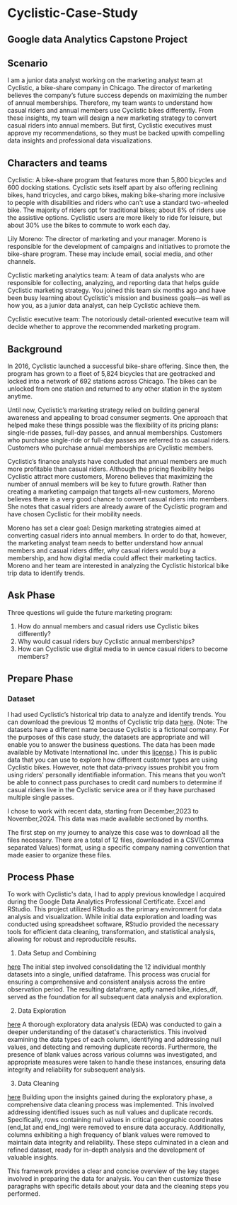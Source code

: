# Cyclistic-Case-Study
## Google data Analytics Capstone Project

## Scenario
I am a junior data analyst working on the marketing analyst team at Cyclistic, a bike-share company in Chicago. The director of marketing believes the company’s future success depends on maximizing the number of annual memberships. Therefore, my team wants to understand how casual riders and annual members use Cyclistic bikes differently. From these insights, my team will design a new marketing strategy to convert casual riders into annual members. But first, Cyclistic executives must approve my recommendations, so they must be backed upwith compelling data insights and professional data visualizations.

## Characters and teams
Cyclistic: A bike-share program that features more than 5,800 bicycles and 600 docking stations. Cyclistic sets itself apart by also offering reclining bikes, hand tricycles, and cargo bikes, making bike-sharing more inclusive to people with disabilities and riders who can't use a standard two-wheeled bike. The majority of riders opt for traditional bikes; about 8% of riders use the assistive options. Cyclistic users are more likely to ride for leisure, but about 30% use the bikes to commute to work each day.

Lily Moreno: The director of marketing and your manager. Moreno is responsible for the development of campaigns and initiatives to promote the bike-share program. These may include email, social media, and other channels.

Cyclistic marketing analytics team: A team of data analysts who are responsible for collecting, analyzing, and reporting data that helps guide Cyclistic marketing strategy. You joined this team six months ago and have been busy learning about Cyclistic's mission and business goals—as well as how you, as a junior data analyst, can help Cyclistic achieve them.

Cyclistic executive team: The notoriously detail-oriented executive team will decide whether to approve the recommended marketing program.

## Background

In 2016, Cyclistic launched a successful bike-share offering. Since then, the program has grown to a fleet of 5,824 bicycles that are geotracked and locked into a network of 692 stations across Chicago. The bikes can be unlocked from one station and returned to any other station in the system anytime.

Until now, Cyclistic’s marketing strategy relied on building general awareness and appealing to broad consumer segments. One approach that helped make these things possible was the flexibility of its pricing plans: single-ride passes, full-day passes, and annual memberships. Customers who purchase single-ride or full-day passes are referred to as casual riders. Customers who purchase annual memberships are Cyclistic members.

Cyclistic’s finance analysts have concluded that annual members are much more profitable than casual riders. Although the pricing flexibility helps Cyclistic attract more customers, Moreno believes that maximizing the number of annual members will be key to future growth. Rather than creating a marketing campaign that targets all-new customers, Moreno believes there is a very good chance to convert casual riders into members. She notes that casual riders are already aware of the Cyclistic program and have chosen Cyclistic for their mobility needs.

Moreno has set a clear goal: Design marketing strategies aimed at converting casual riders into annual members. In order to do that, however, the marketing analyst team needs to better understand how annual members and casual riders differ, why casual riders would buy a membership, and how digital media could affect their marketing tactics. Moreno and her team are interested in analyzing the Cyclistic historical bike trip data to identify trends.

## Ask Phase
 Three questions wil guide the future marketing program:
 1. How do annual members and casual riders use Cyclistic bikes differently?
 2. Why would casual riders buy Cyclistic annual memberships?
 3. How can Cyclistic use digital media to in uence casual riders to become members?

## Prepare Phase
### Dataset
I had used Cyclistic’s historical trip data to analyze and identify trends. You can download the previous 12 months of Cyclistic trip data [here](https://divvy-tripdata.s3.amazonaws.com/index.html).
(Note: The datasets have a different name because Cyclistic is a fictional company. For the purposes of this case study, the datasets are appropriate and will enable you to answer the business questions. The data has been made available by Motivate International Inc. under this [license](https://ride.divvybikes.com/data-license-agreement).)
This is public data that you can use to explore how different customer types are using Cyclistic bikes. However, note that data-privacy issues prohibit you from using riders' personally identifiable information. This means that you won't be able to connect pass purchases to credit card numbers to determine if casual riders live in the Cyclistic service area or if they have purchased multiple single passes.

I chose to work with recent data, starting from December,2023 to November,2024. This data was made available sectioned by months.

The first step on my journey to analyze this case was to download all the files necessary. There are a total of 12 files, downloaded in a CSV(Comma separated Values) format, using a specific company naming convention that made easier to organize these files.

## Process Phase
To work with Cyclistic's data, I had to apply previous knowledge I acquired during the Google Data Analytics Professional Certificate. Excel and RStudio.
This project utilized RStudio as the primary environment for data analysis and visualization. While initial data exploration and loading was conducted using spreadsheet software, RStudio provided the necessary tools for efficient data cleaning, transformation, and statistical analysis, allowing for robust and reproducible results.

1. Data Setup and Combining

[here](https://github.com/prajwal-longia/Cyclistic-Case-Study/blob/main/Data_Setup_and%20_Combining.R)
The initial step involved consolidating the 12 individual monthly datasets into a single, unified dataframe. This process was crucial for ensuring a comprehensive and consistent analysis across the entire observation period. The resulting dataframe, aptly named bike_rides_df, served as the foundation for all subsequent data analysis and exploration.

2. Data Exploration
   
[here](https://github.com/prajwal-longia/Cyclistic-Case-Study/blob/main/Data_Exploration.R)
A thorough exploratory data analysis (EDA) was conducted to gain a deeper understanding of the dataset's characteristics. This involved examining the data types of each column, identifying and addressing null values, and detecting and removing duplicate records. Furthermore, the presence of blank values across various columns was investigated, and appropriate measures were taken to handle these instances, ensuring data integrity and reliability for subsequent analysis.

3. Data Cleaning

[here](https://github.com/prajwal-longia/Cyclistic-Case-Study/blob/main/Data_Cleaning.R)
Building upon the insights gained during the exploratory phase, a comprehensive data cleaning process was implemented. This involved addressing identified issues such as null values and duplicate records. Specifically, rows containing null values in critical geographic coordinates (end_lat and end_lng) were removed to ensure data accuracy. Additionally, columns exhibiting a high frequency of blank values were removed to maintain data integrity and reliability. These steps culminated in a clean and refined dataset, ready for in-depth analysis and the development of valuable insights.

This framework provides a clear and concise overview of the key stages involved in preparing the data for analysis. You can then customize these paragraphs with specific details about your data and the cleaning steps you performed.
